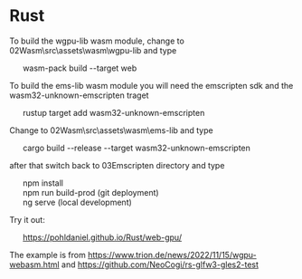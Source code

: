 # Rust

To build the wgpu-lib wasm module, change to 02Wasm\src\assets\wasm\wgpu-lib and type

&nbsp;&nbsp;&nbsp;&nbsp;&nbsp;&nbsp;wasm-pack build --target web

To build the ems-lib wasm module you will need the emscripten sdk and the wasm32-unknown-emscripten traget 

&nbsp;&nbsp;&nbsp;&nbsp;&nbsp;&nbsp;rustup target add wasm32-unknown-emscripten

Change to 02Wasm\src\assets\wasm\ems-lib and type

&nbsp;&nbsp;&nbsp;&nbsp;&nbsp;&nbsp;cargo build --release --target wasm32-unknown-emscripten

after that switch back to 03Emscripten directory and type

&nbsp;&nbsp;&nbsp;&nbsp;&nbsp;&nbsp;npm install  
&nbsp;&nbsp;&nbsp;&nbsp;&nbsp;&nbsp;npm run build-prod   (git deployment)  
&nbsp;&nbsp;&nbsp;&nbsp;&nbsp;&nbsp;ng serve             (local development)  

Try it out:

&nbsp;&nbsp;&nbsp;&nbsp;&nbsp;&nbsp;https://pohldaniel.github.io/Rust/web-gpu/  

The example is from https://www.trion.de/news/2022/11/15/wgpu-webasm.html and https://github.com/NeoCogi/rs-glfw3-gles2-test
